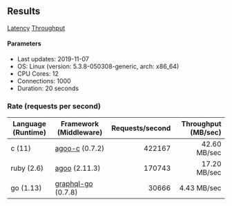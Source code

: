 ## Results

<!-- Result from here -->

[Latency](latency.md) [Throughput](throughput.md)

#### Parameters
- Last updates: 2019-11-07
- OS: Linux (version: 5.3.8-050308-generic, arch: x86_64)
- CPU Cores: 12
- Connections: 1000
- Duration: 20 seconds

### Rate (requests per second)
| Language (Runtime) | Framework (Middleware) | Requests/second | Throughput (MB/sec) |
| -------------------| ---------------------- | ---------------:| -------------------:|
| c (11) | [agoo-c](github.com/ohler55/agoo-c) (0.7.2) | 422167 | 42.60 MB/sec |
| ruby (2.6) | [agoo](github.com/ohler55/agoo) (2.11.3) | 170743 | 17.20 MB/sec |
| go (1.13) | [graphql-go](https://github.com/graphql-go/graphql) (0.7.8) | 30666 | 4.43 MB/sec |

<!-- Result till here -->
